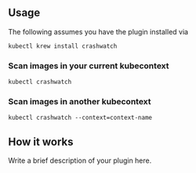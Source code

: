 
## Usage
The following assumes you have the plugin installed via

```shell
kubectl krew install crashwatch
```

### Scan images in your current kubecontext

```shell
kubectl crashwatch
```

### Scan images in another kubecontext

```shell
kubectl crashwatch --context=context-name
```

## How it works
Write a brief description of your plugin here.